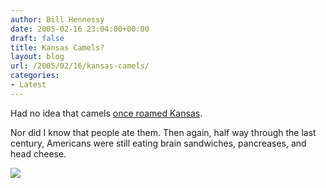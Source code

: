 ```yaml
---
author: Bill Hennessy
date: 2005-02-16 23:04:00+00:00
draft: false
title: Kansas Camels?
layout: blog
url: /2005/02/16/kansas-camels/
categories:
- Latest
---
```


Had no idea that camels [once roamed Kansas](https://apnews.myway.com/article/20050216/D889QATG0.html).




Nor did I know that people ate them. Then again, half way through the last century, Americans were still eating brain sandwiches, pancreases, and head cheese.




![](https://blog.billhennessy.com/aggbug.aspx?PostID=1105)

